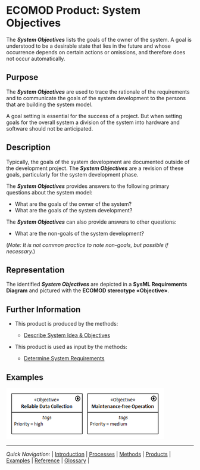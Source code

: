 # ECOMOD Product: System Objectives

The **_System Objectives_** lists the goals of the owner of the system. A goal is understood to be a desirable state that lies in the future and whose occurrence depends on certain actions or omissions, and therefore does not occur automatically.


## Purpose

The **_System Objectives_** are used to trace the rationale of the requirements and to communicate the goals of the system development to the persons that are building the system model.

A goal setting is essential for the success of a project. But when setting goals for the overall system a division of the system into hardware and software should not be anticipated.


## Description

Typically, the goals of the system development are documented outside of the development project. The **_System Objectives_** are a revision of these goals, particularly for the system development phase.

The **_System Objectives_** provides answers to the following primary questions about the system model:

+ What are the goals of the owner of the system?
+ What are the goals of the system development?

The **_System Objectives_** can also provide answers to other questions:

+ What are the non-goals of the system development?

(_Note: It is not common practice to note non-goals, but possible if necessary._)


## Representation

The identified **_System Objectives_** are depicted in a **SysML Requirements Diagram** and pictured with the **ECOMOD stereotype «Objective»**.


## Further Information

+ This product is produced by the methods:
  - [Describe System Idea & Objectives](method_system-idea-objectives.md)

+ This product is used as input by the methods:
  - [Determine System Requirements](method_system-requirements.md)

## Examples

![Example System Objective](images/en-ecomod-sample-objective.png)

---
_Quick Navigation:_ | [Introduction](index.md) | [Processes](processes.md) | [Methods](methods.md) | [Products](products.md) | [Examples](examples.md) | [Reference](quick-reference.md) | [Glossary](glossary.md) |
